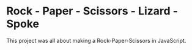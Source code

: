 # Rock - Paper - Scissors - Lizard - Spoke 

This project was all about making a Rock-Paper-Scissors in JavaScript. 

